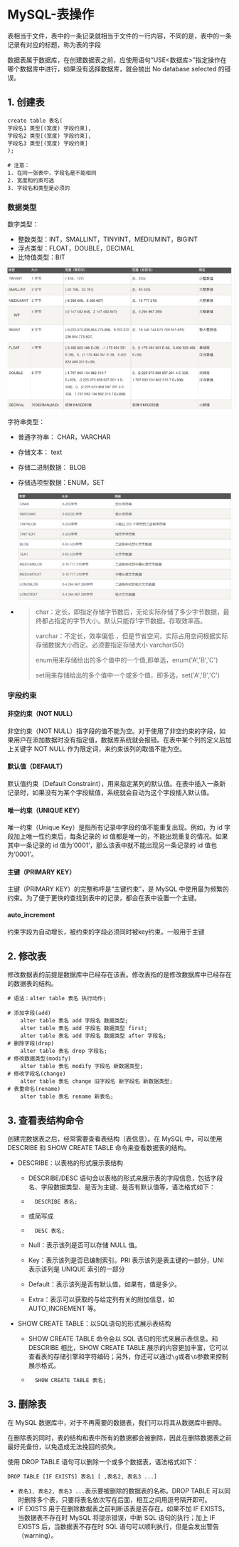 # MySQL-表操作

表相当于文件，表中的一条记录就相当于文件的一行内容，不同的是，表中的一条记录有对应的标题，称为表的字段

数据表属于数据库，在创建数据表之前，应使用语句“USE<数据库>”指定操作在哪个数据库中进行，如果没有选择数据库，就会抛出 No database selected 的错误。

## 1. 创建表

```mysql
create table 表名(
字段名1 类型[(宽度) 字段约束],
字段名2 类型[(宽度) 字段约束],
字段名3 类型[(宽度) 字段约束]
);

# 注意：
1. 在同一张表中，字段名是不能相同
2. 宽度和约束可选
3. 字段名和类型是必须的
```

### 数据类型

数字类型：

* 整数类型：INT，SMALLINT，TINYINT，MEDIUMINT，BIGINT
* 浮点类型：FLOAT，DOUBLE，DECIMAL
* 比特值类型：BIT

![](./images/整型.png)

字符串类型：

* 普通字符串： CHAR，VARCHAR

* 存储文本： text

* 存储二进制数据： BLOB

* 存储选项型数据：ENUM，SET

    ![字符串](images\字符串.PNG)

* > char：定长，即指定存储字节数后，无论实际存储了多少字节数据，最终都占指定的字节大小。默认只能存1字节数据。存取效率高。
    >
    > varchar：不定长，效率偏低 ，但是节省空间，实际占用空间根据实际存储数据大小而定。必须要指定存储大小 varchar(50)
    >
    > enum用来存储给出的多个值中的一个值,即单选，enum('A','B','C')
    >
    > set用来存储给出的多个值中一个或多个值，即多选，set('A','B','C')

### 字段约束

#### 非空约束（NOT NULL）

非空约束（NOT NULL）指字段的值不能为空。对于使用了非空约束的字段，如果用户在添加数据时没有指定值，数据库系统就会报错。在表中某个列的定义后加上关键字 NOT NULL 作为限定词，来约束该列的取值不能为空。

#### 默认值（DEFAULT）

默认值约束（Default Constraint），用来指定某列的默认值。在表中插入一条新记录时，如果没有为某个字段赋值，系统就会自动为这个字段插入默认值。

#### 唯一约束（UNIQUE KEY）

唯一约束（Unique Key）是指所有记录中字段的值不能重复出现。例如，为 id 字段加上唯一性约束后，每条记录的 id 值都是唯一的，不能出现重复的情况。如果其中一条记录的 id 值为‘0001’，那么该表中就不能出现另一条记录的 id 值也为‘0001’。

#### 主键（PRIMARY KEY）

主键（PRIMARY KEY）的完整称呼是“主键约束”，是 MySQL 中使用最为频繁的约束。为了便于更快的查找到表中的记录，都会在表中设置一个主键。

#### auto_increment

约束字段为自动增长，被约束的字段必须同时被key约束。一般用于主键

## 2. 修改表

修改数据表的前提是数据库中已经存在该表。修改表指的是修改数据库中已经存在的数据表的结构。

```mysql
# 语法：alter table 表名 执行动作;

# 添加字段(add)
    alter table 表名 add 字段名 数据类型;
    alter table 表名 add 字段名 数据类型 first;
    alter table 表名 add 字段名 数据类型 after 字段名;
# 删除字段(drop)
    alter table 表名 drop 字段名;
# 修改数据类型(modify)
    alter table 表名 modify 字段名 新数据类型;
# 修改字段名(change)
    alter table 表名 change 旧字段名 新字段名 新数据类型;
# 表重命名(rename)
    alter table 表名 rename 新表名;
```

## 3. 查看表结构命令

创建完数据表之后，经常需要查看表结构（表信息）。在 MySQL 中，可以使用 DESCRIBE 和 SHOW CREATE TABLE 命令来查看数据表的结构。

- DESCRIBE：以表格的形式展示表结构

    - DESCRIBE/DESC 语句会以表格的形式来展示表的字段信息，包括字段名、字段数据类型、是否为主键、是否有默认值等，语法格式如下：

    - ```mysql
        DESCRIBE 表名;

    - 或简写成

    - ```mysql
        DESC 表名;
        ```

    - Null：表示该列是否可以存储 NULL 值。

    - Key：表示该列是否已编制索引。PRI 表示该列是表主键的一部分，UNI 表示该列是 UNIQUE 索引的一部分

    - Default：表示该列是否有默认值，如果有，值是多少。

    - Extra：表示可以获取的与给定列有关的附加信息，如 AUTO_INCREMENT 等。

- SHOW CREATE TABLE：以SQL语句的形式展示表结构

    - SHOW CREATE TABLE 命令会以 SQL 语句的形式来展示表信息。和 DESCRIBE 相比，SHOW CREATE TABLE 展示的内容更加丰富，它可以查看表的存储引擎和字符编码；另外，你还可以通过`\g`或者`\G`参数来控制展示格式。

    - ```mysql
        SHOW CREATE TABLE 表名;
        ```

        

## 3. 删除表

在 MySQL 数据库中，对于不再需要的数据表，我们可以将其从数据库中删除。

在删除表的同时，表的结构和表中所有的数据都会被删除，因此在删除数据表之前最好先备份，以免造成无法挽回的损失。

使用 DROP TABLE 语句可以删除一个或多个数据表，语法格式如下：

```mysql
DROP TABLE [IF EXISTS] 表名1 [ ,表名2, 表名3 ...]
```

- `表名1, 表名2, 表名3 ...`表示要被删除的数据表的名称。DROP TABLE 可以同时删除多个表，只要将表名依次写在后面，相互之间用逗号隔开即可。
- IF EXISTS 用于在删除数据表之前判断该表是否存在。如果不加 IF EXISTS，当数据表不存在时 MySQL 将提示错误，中断 SQL 语句的执行；加上 IF EXISTS 后，当数据表不存在时 SQL 语句可以顺利执行，但是会发出警告（warning）。